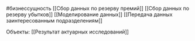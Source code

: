  #бизнессущность 
 [[Сбор данных по резерву премий]]
 [[Сбор данных по резерву убытков]]
 [[Моделирование данных]]
 [[Передача данных заинтересованным подразделениям]]

Объекты:
[[Результат актуарных исследований]]
